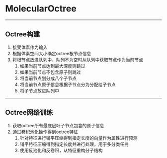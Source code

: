 # MolecularOctree

---

## Octree构建
1. 接受体素作为输入
2. 根据体素空间大小确定octree根节点信息
3. 将根节点放进队列中，队列不为空时从队列中获取节点作为当前节点
	1. 如果当前节点达到最大深度则跳过
	2. 如果当前节点不包含原子则跳过
	3. 将当前节点划分成八个子节点
	4. 将当前节点原子信息根据子节点分为分配给子节点
	5. 将子节点放进队列中

---

## Octree网络训练
1. 获取octree所有最底层叶子节点包含的原子信息
2. 通过卷积池化操作得到octree特征
	1. 针对特征进行铺平压缩得到指定长度的向量作为属性进行预测
	2. 铺平特征压缩得到指定长度并进行处理，用于多分类任务
	3. 使用反池化和反卷积，从特征重构分子结构
